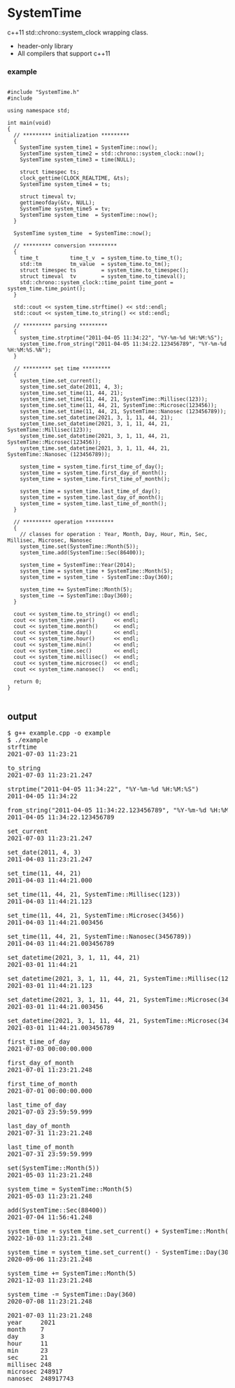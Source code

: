 # SystemTime
c++11 std::chrono::system_clock wrapping class.
* header-only library
* All compilers that support c++11

### example
<pre>
<code>
#include "SystemTime.h"
#include <iostream>

using namespace std;

int main(void)
{
  // ********* initialization *********
  {
    SystemTime system_time1 = SystemTime::now();
    SystemTime system_time2 = std::chrono::system_clock::now();
    SystemTime system_time3 = time(NULL);

    struct timespec ts;
    clock_gettime(CLOCK_REALTIME, &ts);
    SystemTime system_time4 = ts;

    struct timeval tv;
    gettimeofday(&tv, NULL);
    SystemTime system_time5 = tv;
    SystemTime system_time  = SystemTime::now();
  }

  SystemTime system_time  = SystemTime::now();

  // ********* conversion *********
  {
    time_t          time_t_v  = system_time.to_time_t();
    std::tm         tm_value  = system_time.to_tm();
    struct timespec ts        = system_time.to_timespec();
    struct timeval  tv        = system_time.to_timeval();
    std::chrono::system_clock::time_point time_pont = system_time.time_point();
  }

  std::cout << system_time.strftime() << std::endl;
  std::cout << system_time.to_string() << std::endl;

  // ********* parsing *********
  {
    system_time.strptime("2011-04-05 11:34:22", "%Y-%m-%d %H:%M:%S");
    system_time.from_string("2011-04-05 11:34:22.123456789", "%Y-%m-%d %H:%M:%S.%N");
  }

  // ********* set time *********
  {
    system_time.set_current();
    system_time.set_date(2011, 4, 3);
    system_time.set_time(11, 44, 21);
    system_time.set_time(11, 44, 21, SystemTime::Millisec(123));
    system_time.set_time(11, 44, 21, SystemTime::Microsec(123456));
    system_time.set_time(11, 44, 21, SystemTime::Nanosec (123456789));
    system_time.set_datetime(2021, 3, 1, 11, 44, 21);
    system_time.set_datetime(2021, 3, 1, 11, 44, 21, SystemTime::Millisec(123));
    system_time.set_datetime(2021, 3, 1, 11, 44, 21, SystemTime::Microsec(123456));
    system_time.set_datetime(2021, 3, 1, 11, 44, 21, SystemTime::Nanosec (123456789));

    system_time = system_time.first_time_of_day();
    system_time = system_time.first_day_of_month();
    system_time = system_time.first_time_of_month();

    system_time = system_time.last_time_of_day();
    system_time = system_time.last_day_of_month();
    system_time = system_time.last_time_of_month();
  }

  // ********* operation *********
  {
    // classes for operation : Year, Month, Day, Hour, Min, Sec, Millisec, Microsec, Nanosec
    system_time.set(SystemTime::Month(5));
    system_time.add(SystemTime::Sec(86400));

    system_time = SystemTime::Year(2014);
    system_time = system_time + SystemTime::Month(5);
    system_time = system_time - SystemTime::Day(360);

    system_time += SystemTime::Month(5);
    system_time -= SystemTime::Day(360);
  }

  cout << system_time.to_string() << endl;
  cout << system_time.year()      << endl;
  cout << system_time.month()     << endl;
  cout << system_time.day()       << endl;
  cout << system_time.hour()      << endl;
  cout << system_time.min()       << endl;
  cout << system_time.sec()       << endl;
  cout << system_time.millisec()  << endl;
  cout << system_time.microsec()  << endl;
  cout << system_time.nanosec()   << endl;

  return 0;
}
</code>
</pre>

## output
<pre>
$ g++ example.cpp -o example
$ ./example
strftime 
2021-07-03 11:23:21

to_string 
2021-07-03 11:23:21.247

strptime("2011-04-05 11:34:22", "%Y-%m-%d %H:%M:%S") 
2011-04-05 11:34:22

from_string("2011-04-05 11:34:22.123456789", "%Y-%m-%d %H:%M:%S.%N") 
2011-04-05 11:34:22.123456789

set_current 
2021-07-03 11:23:21.247

set_date(2011, 4, 3) 
2011-04-03 11:23:21.247

set_time(11, 44, 21) 
2011-04-03 11:44:21.000

set_time(11, 44, 21, SystemTime::Millisec(123)) 
2011-04-03 11:44:21.123

set_time(11, 44, 21, SystemTime::Microsec(3456)) 
2011-04-03 11:44:21.003456

set_time(11, 44, 21, SystemTime::Nanosec(3456789)) 
2011-04-03 11:44:21.003456789

set_datetime(2021, 3, 1, 11, 44, 21) 
2021-03-01 11:44:21

set_datetime(2021, 3, 1, 11, 44, 21, SystemTime::Millisec(123)) 
2021-03-01 11:44:21.123

set_datetime(2021, 3, 1, 11, 44, 21, SystemTime::Microsec(3456)) 
2021-03-01 11:44:21.003456

set_datetime(2021, 3, 1, 11, 44, 21, SystemTime::Microsec(3456789)) 
2021-03-01 11:44:21.003456789

first_time_of_day 
2021-07-03 00:00:00.000

first_day_of_month 
2021-07-01 11:23:21.248

first_time_of_month 
2021-07-01 00:00:00.000

last_time_of_day 
2021-07-03 23:59:59.999

last_day_of_month 
2021-07-31 11:23:21.248

last_time_of_month 
2021-07-31 23:59:59.999

set(SystemTime::Month(5)) 
2021-05-03 11:23:21.248

system_time = SystemTime::Month(5) 
2021-05-03 11:23:21.248

add(SystemTime::Sec(88400)) 
2021-07-04 11:56:41.248

system_time = system_time.set_current() + SystemTime::Month(15) 
2022-10-03 11:23:21.248

system_time = system_time.set_current() - SystemTime::Day(300) 
2020-09-06 11:23:21.248

system_time += SystemTime::Month(5) 
2021-12-03 11:23:21.248

system_time -= SystemTime::Day(360) 
2020-07-08 11:23:21.248

2021-07-03 11:23:21.248
year     2021
month    7
day      3
hour     11
min      23
sec      21
millisec 248
microsec 248917
nanosec  248917743
</pre>
